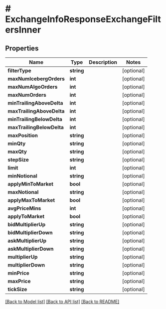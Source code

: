 # # ExchangeInfoResponseExchangeFiltersInner

## Properties

Name | Type | Description | Notes
------------ | ------------- | ------------- | -------------
**filterType** | **string** |  | [optional]
**maxNumIcebergOrders** | **int** |  | [optional]
**maxNumAlgoOrders** | **int** |  | [optional]
**maxNumOrders** | **int** |  | [optional]
**minTrailingAboveDelta** | **int** |  | [optional]
**maxTrailingAboveDelta** | **int** |  | [optional]
**minTrailingBelowDelta** | **int** |  | [optional]
**maxTrailingBelowDelta** | **int** |  | [optional]
**maxPosition** | **string** |  | [optional]
**minQty** | **string** |  | [optional]
**maxQty** | **string** |  | [optional]
**stepSize** | **string** |  | [optional]
**limit** | **int** |  | [optional]
**minNotional** | **string** |  | [optional]
**applyMinToMarket** | **bool** |  | [optional]
**maxNotional** | **string** |  | [optional]
**applyMaxToMarket** | **bool** |  | [optional]
**avgPriceMins** | **int** |  | [optional]
**applyToMarket** | **bool** |  | [optional]
**bidMultiplierUp** | **string** |  | [optional]
**bidMultiplierDown** | **string** |  | [optional]
**askMultiplierUp** | **string** |  | [optional]
**askMultiplierDown** | **string** |  | [optional]
**multiplierUp** | **string** |  | [optional]
**multiplierDown** | **string** |  | [optional]
**minPrice** | **string** |  | [optional]
**maxPrice** | **string** |  | [optional]
**tickSize** | **string** |  | [optional]

[[Back to Model list]](../../README.md#models) [[Back to API list]](../../README.md#endpoints) [[Back to README]](../../README.md)
